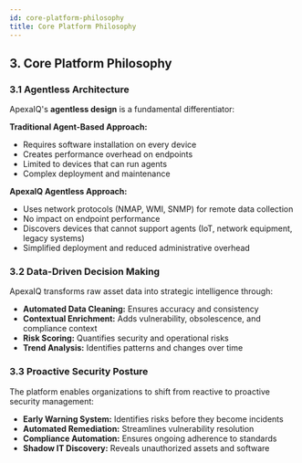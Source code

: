 ```yaml
---
id: core-platform-philosophy
title: Core Platform Philosophy
---
```


## 3. Core Platform Philosophy

### 3.1 Agentless Architecture

ApexaIQ's **agentless design** is a fundamental differentiator:

**Traditional Agent-Based Approach:**
- Requires software installation on every device
- Creates performance overhead on endpoints
- Limited to devices that can run agents
- Complex deployment and maintenance

**ApexaIQ Agentless Approach:**
- Uses network protocols (NMAP, WMI, SNMP) for remote data collection
- No impact on endpoint performance
- Discovers devices that cannot support agents (IoT, network equipment, legacy systems)
- Simplified deployment and reduced administrative overhead

### 3.2 Data-Driven Decision Making

ApexaIQ transforms raw asset data into strategic intelligence through:

- **Automated Data Cleaning:** Ensures accuracy and consistency
- **Contextual Enrichment:** Adds vulnerability, obsolescence, and compliance context
- **Risk Scoring:** Quantifies security and operational risks
- **Trend Analysis:** Identifies patterns and changes over time

### 3.3 Proactive Security Posture

The platform enables organizations to shift from reactive to proactive security management:

- **Early Warning System:** Identifies risks before they become incidents
- **Automated Remediation:** Streamlines vulnerability resolution
- **Compliance Automation:** Ensures ongoing adherence to standards
- **Shadow IT Discovery:** Reveals unauthorized assets and software
